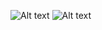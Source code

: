 ![Alt text](https://i.imghippo.com/files/WjB9027dbE.png)
![Alt text](https://i.imghippo.com/files/ViL8382Umc.png)
